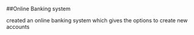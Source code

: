 ##Online Banking system

created an online banking system which gives the options to create new accounts 
